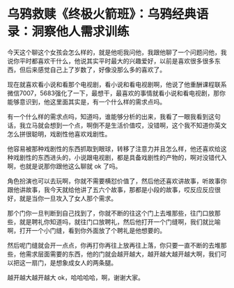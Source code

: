 # 乌鸦救赎《终极火箭班》：乌鸦经典语录：洞察他人需求训练

今天这个聊这个女孩会怎么样的，就是他呃我问他，我跟他聊了一个问题问他，我说你平时都喜欢干什么，他说其实平时最大的兴趣爱好，以前是喜欢很多很多东西，但后来感觉自己上了岁数了，好像没那么多的喜欢了。

现在就喜欢看小说和看那个电视剧，看小说和看电视剧啊，他说了他重酬课程联系微信7007，5683强化了一下，最想干，最喜欢的事情就看小说和看电视剧，那你能够意识到，他这里面其实是，有一个什么样的需求点吗。

有一个什么样的需求点吗，知道吗，谁能够分析的出来，我看了一眼我看到这句话，我立马就会想到一个点，啊倒不是生活价值哎，没错啊，这个我不知道你英文怎么拼很聪明，戏剧性他喜欢戏剧性。

他容易被那种戏剧性的东西抓取到眼球，转移了注意力并且怎么样，他还喜欢给这种戏剧性的东西进头的，小说跟电视剧，都是具备戏剧性的产物的，啊对没错代入啊，也就是说那你跟他这么聊就 ok 了吗。

角色扮演也可以去玩啊，你就不需要横怼价值了，然后他还喜欢讲故事，听故事你跟他讲故事，我今天就给他讲了五六个故事，那都是小段的故事，哎反应反应很好，就是当你一旦攻入了女人那个需求。

那个门你一旦判断到自己找到了，你就不断的往这个门上去堆那些，往门口放那些，就是聘礼你知道吗，就往门口放聘礼，然后他打开一个门缝啊，我们就比喻啊，打开一个小门缝，看到你外面放了个聘礼是他想要的。

然后呢门缝就会开一点点，你再打你再往上放再往上落，你只要一直不断的去堆那些，他需求层面需要的东西，他的门就会越开越大，越开越大越开越大啊，我们可以把这一扇门，是想象成女人的两条腿。

越开越大越开越大 ok，哈哈哈哈，啊，谢谢大家。